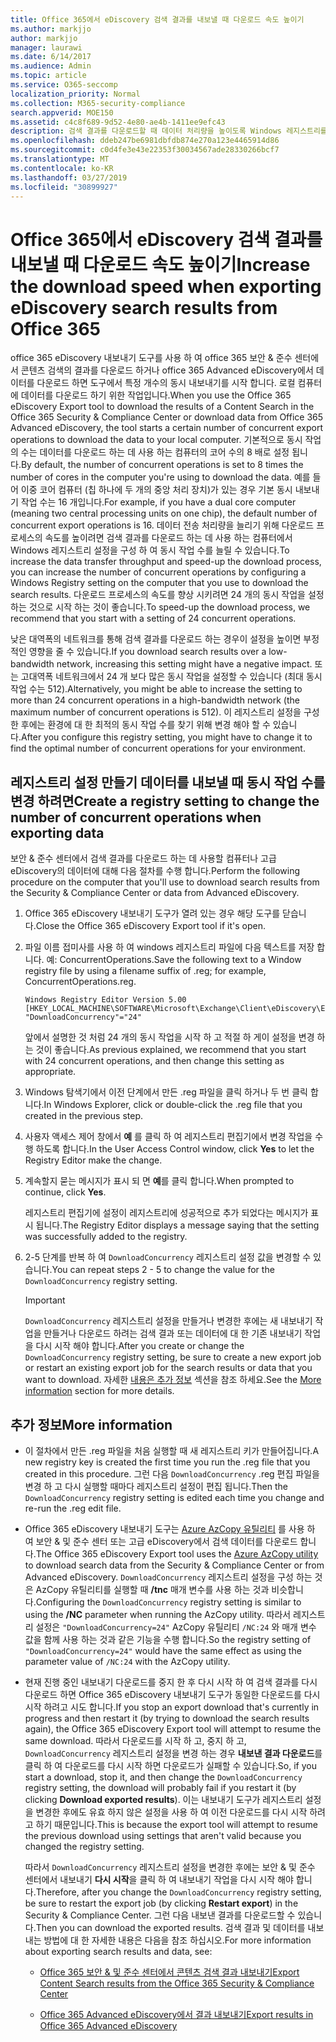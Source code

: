 ```yaml
---
title: Office 365에서 eDiscovery 검색 결과를 내보낼 때 다운로드 속도 높이기
ms.author: markjjo
author: markjjo
manager: laurawi
ms.date: 6/14/2017
ms.audience: Admin
ms.topic: article
ms.service: O365-seccomp
localization_priority: Normal
ms.collection: M365-security-compliance
search.appverid: MOE150
ms.assetid: c4c8f689-9d52-4e80-ae4b-1411ee9efc43
description: 검색 결과를 다운로드할 때 데이터 처리량을 높이도록 Windows 레지스트리를 구성 하는 방법과 office 365 보안 &amp; 및 준수 센터 및 office 365 Advanced eDiscovery에서 데이터를 검색 하는 방법을 알아봅니다.
ms.openlocfilehash: ddeb247be6981dbfdb874e270a123e4465914d86
ms.sourcegitcommit: c0d4fe3e43e22353f30034567ade28330266bcf7
ms.translationtype: MT
ms.contentlocale: ko-KR
ms.lasthandoff: 03/27/2019
ms.locfileid: "30899927"
---
```

# <a name="increase-the-download-speed-when-exporting-ediscovery-search-results-from-office-365"></a><span data-ttu-id="a35ef-103">Office 365에서 eDiscovery 검색 결과를 내보낼 때 다운로드 속도 높이기</span><span class="sxs-lookup"><span data-stu-id="a35ef-103">Increase the download speed when exporting eDiscovery search results from Office 365</span></span>

<span data-ttu-id="a35ef-104">office 365 eDiscovery 내보내기 도구를 사용 하 여 office 365 보안 &amp; 준수 센터에서 콘텐츠 검색의 결과를 다운로드 하거나 office 365 Advanced eDiscovery에서 데이터를 다운로드 하면 도구에서 특정 개수의 동시 내보내기를 시작 합니다. 로컬 컴퓨터에 데이터를 다운로드 하기 위한 작업입니다.</span><span class="sxs-lookup"><span data-stu-id="a35ef-104">When you use the Office 365 eDiscovery Export tool to download the results of a Content Search in the Office 365 Security &amp; Compliance Center or download data from Office 365 Advanced eDiscovery, the tool starts a certain number of concurrent export operations to download the data to your local computer.</span></span> <span data-ttu-id="a35ef-105">기본적으로 동시 작업의 수는 데이터를 다운로드 하는 데 사용 하는 컴퓨터의 코어 수의 8 배로 설정 됩니다.</span><span class="sxs-lookup"><span data-stu-id="a35ef-105">By default, the number of concurrent operations is set to 8 times the number of cores in the computer you're using to download the data.</span></span> <span data-ttu-id="a35ef-106">예를 들어 이중 코어 컴퓨터 (칩 하나에 두 개의 중앙 처리 장치)가 있는 경우 기본 동시 내보내기 작업 수는 16 개입니다.</span><span class="sxs-lookup"><span data-stu-id="a35ef-106">For example, if you have a dual core computer (meaning two central processing units on one chip), the default number of concurrent export operations is 16.</span></span> <span data-ttu-id="a35ef-107">데이터 전송 처리량을 늘리기 위해 다운로드 프로세스의 속도를 높이려면 검색 결과를 다운로드 하는 데 사용 하는 컴퓨터에서 Windows 레지스트리 설정을 구성 하 여 동시 작업 수를 늘릴 수 있습니다.</span><span class="sxs-lookup"><span data-stu-id="a35ef-107">To increase the data transfer throughput and speed-up the download process, you can increase the number of concurrent operations by configuring a Windows Registry setting on the computer that you use to download the search results.</span></span> <span data-ttu-id="a35ef-108">다운로드 프로세스의 속도를 향상 시키려면 24 개의 동시 작업을 설정 하는 것으로 시작 하는 것이 좋습니다.</span><span class="sxs-lookup"><span data-stu-id="a35ef-108">To speed-up the download process, we recommend that you start with a setting of 24 concurrent operations.</span></span>
  
<span data-ttu-id="a35ef-109">낮은 대역폭의 네트워크를 통해 검색 결과를 다운로드 하는 경우이 설정을 높이면 부정적인 영향을 줄 수 있습니다.</span><span class="sxs-lookup"><span data-stu-id="a35ef-109">If you download search results over a low-bandwidth network, increasing this setting might have a negative impact.</span></span> <span data-ttu-id="a35ef-110">또는 고대역폭 네트워크에서 24 개 보다 많은 동시 작업을 설정할 수 있습니다 (최대 동시 작업 수는 512).</span><span class="sxs-lookup"><span data-stu-id="a35ef-110">Alternatively, you might be able to increase the setting to more than 24 concurrent operations in a high-bandwidth network (the maximum number of concurrent operations is 512).</span></span> <span data-ttu-id="a35ef-111">이 레지스트리 설정을 구성한 후에는 환경에 대 한 최적의 동시 작업 수를 찾기 위해 변경 해야 할 수 있습니다.</span><span class="sxs-lookup"><span data-stu-id="a35ef-111">After you configure this registry setting, you might have to change it to find the optimal number of concurrent operations for your environment.</span></span>
  
## <a name="create-a-registry-setting-to-change-the-number-of-concurrent-operations-when-exporting-data"></a><span data-ttu-id="a35ef-112">레지스트리 설정 만들기 데이터를 내보낼 때 동시 작업 수를 변경 하려면</span><span class="sxs-lookup"><span data-stu-id="a35ef-112">Create a registry setting to change the number of concurrent operations when exporting data</span></span>

<span data-ttu-id="a35ef-113">보안 &amp; 준수 센터에서 검색 결과를 다운로드 하는 데 사용할 컴퓨터나 고급 eDiscovery의 데이터에 대해 다음 절차를 수행 합니다.</span><span class="sxs-lookup"><span data-stu-id="a35ef-113">Perform the following procedure on the computer that you'll use to download search results from the Security &amp; Compliance Center or data from Advanced eDiscovery.</span></span>
  
1. <span data-ttu-id="a35ef-114">Office 365 eDiscovery 내보내기 도구가 열려 있는 경우 해당 도구를 닫습니다.</span><span class="sxs-lookup"><span data-stu-id="a35ef-114">Close the Office 365 eDiscovery Export tool if it's open.</span></span> 
    
2. <span data-ttu-id="a35ef-115">파일 이름 접미사를 사용 하 여 windows 레지스트리 파일에 다음 텍스트를 저장 합니다. 예: ConcurrentOperations.</span><span class="sxs-lookup"><span data-stu-id="a35ef-115">Save the following text to a Window registry file by using a filename suffix of .reg; for example, ConcurrentOperations.reg.</span></span> 
    
    ```
    Windows Registry Editor Version 5.00
    [HKEY_LOCAL_MACHINE\SOFTWARE\Microsoft\Exchange\Client\eDiscovery\ExportTool]
    "DownloadConcurrency"="24"
    ```

    <span data-ttu-id="a35ef-116">앞에서 설명한 것 처럼 24 개의 동시 작업을 시작 하 고 적절 하 게이 설정을 변경 하는 것이 좋습니다.</span><span class="sxs-lookup"><span data-stu-id="a35ef-116">As previous explained, we recommend that you start with 24 concurrent operations, and then change this setting as appropriate.</span></span>
    
3. <span data-ttu-id="a35ef-117">Windows 탐색기에서 이전 단계에서 만든 .reg 파일을 클릭 하거나 두 번 클릭 합니다.</span><span class="sxs-lookup"><span data-stu-id="a35ef-117">In Windows Explorer, click or double-click the .reg file that you created in the previous step.</span></span>
    
4. <span data-ttu-id="a35ef-118">사용자 액세스 제어 창에서 **예** 를 클릭 하 여 레지스트리 편집기에서 변경 작업을 수행 하도록 합니다.</span><span class="sxs-lookup"><span data-stu-id="a35ef-118">In the User Access Control window, click **Yes** to let the Registry Editor make the change.</span></span> 
    
5. <span data-ttu-id="a35ef-119">계속할지 묻는 메시지가 표시 되 면 **예**를 클릭 합니다.</span><span class="sxs-lookup"><span data-stu-id="a35ef-119">When prompted to continue, click **Yes**.</span></span>
    
    <span data-ttu-id="a35ef-120">레지스트리 편집기에 설정이 레지스트리에 성공적으로 추가 되었다는 메시지가 표시 됩니다.</span><span class="sxs-lookup"><span data-stu-id="a35ef-120">The Registry Editor displays a message saying that the setting was successfully added to the registry.</span></span>
    
6. <span data-ttu-id="a35ef-121">2-5 단계를 반복 하 여 `DownloadConcurrency` 레지스트리 설정 값을 변경할 수 있습니다.</span><span class="sxs-lookup"><span data-stu-id="a35ef-121">You can repeat steps 2 - 5 to change the value for the  `DownloadConcurrency` registry setting.</span></span> 
    
    > [!IMPORTANT]
    > <span data-ttu-id="a35ef-122">`DownloadConcurrency` 레지스트리 설정을 만들거나 변경한 후에는 새 내보내기 작업을 만들거나 다운로드 하려는 검색 결과 또는 데이터에 대 한 기존 내보내기 작업을 다시 시작 해야 합니다.</span><span class="sxs-lookup"><span data-stu-id="a35ef-122">After you create or change the  `DownloadConcurrency` registry setting, be sure to create a new export job or restart an existing export job for the search results or data that you want to download.</span></span> <span data-ttu-id="a35ef-123">자세한 [내용은 추가 정보](#more-information) 섹션을 참조 하세요.</span><span class="sxs-lookup"><span data-stu-id="a35ef-123">See the [More information](#more-information) section for more details.</span></span> 
  
## <a name="more-information"></a><span data-ttu-id="a35ef-124">추가 정보</span><span class="sxs-lookup"><span data-stu-id="a35ef-124">More information</span></span>

- <span data-ttu-id="a35ef-125">이 절차에서 만든 .reg 파일을 처음 실행할 때 새 레지스트리 키가 만들어집니다.</span><span class="sxs-lookup"><span data-stu-id="a35ef-125">A new registry key is created the first time you run the .reg file that you created in this procedure.</span></span> <span data-ttu-id="a35ef-126">그런 다음 `DownloadConcurrency` .reg 편집 파일을 변경 하 고 다시 실행할 때마다 레지스트리 설정이 편집 됩니다.</span><span class="sxs-lookup"><span data-stu-id="a35ef-126">Then the  `DownloadConcurrency` registry setting is edited each time you change and re-run the .reg edit file.</span></span> 
    
- <span data-ttu-id="a35ef-127">Office 365 eDiscovery 내보내기 도구는 [Azure AzCopy 유틸리티](https://go.microsoft.com/fwlink/?linkid=849949) 를 사용 하 여 보안 &amp; 및 준수 센터 또는 고급 eDiscovery에서 검색 데이터를 다운로드 합니다.</span><span class="sxs-lookup"><span data-stu-id="a35ef-127">The Office 365 eDiscovery Export tool uses the [Azure AzCopy utility](https://go.microsoft.com/fwlink/?linkid=849949) to download search data from the Security &amp; Compliance Center or from Advanced eDiscovery.</span></span> <span data-ttu-id="a35ef-128">`DownloadConcurrency` 레지스트리 설정을 구성 하는 것은 AzCopy 유틸리티를 실행할 때 **/tnc** 매개 변수를 사용 하는 것과 비슷합니다.</span><span class="sxs-lookup"><span data-stu-id="a35ef-128">Configuring the  `DownloadConcurrency` registry setting is similar to using the **/NC** parameter when running the AzCopy utility.</span></span> <span data-ttu-id="a35ef-129">따라서 레지스트리 설정은 `"DownloadConcurrency=24"` AzCopy 유틸리티 `/NC:24` 와 매개 변수 값을 함께 사용 하는 것과 같은 기능을 수행 합니다.</span><span class="sxs-lookup"><span data-stu-id="a35ef-129">So the registry setting of  `"DownloadConcurrency=24"` would have the same effect as using the parameter value of  `/NC:24` with the AzCopy utility.</span></span> 
    
- <span data-ttu-id="a35ef-130">현재 진행 중인 내보내기 다운로드를 중지 한 후 다시 시작 하 여 검색 결과를 다시 다운로드 하면 Office 365 eDiscovery 내보내기 도구가 동일한 다운로드를 다시 시작 하려고 시도 합니다.</span><span class="sxs-lookup"><span data-stu-id="a35ef-130">If you stop an export download that's currently in progress and then restart it (by trying to download the search results again), the Office 365 eDiscovery Export tool will attempt to resume the same download.</span></span> <span data-ttu-id="a35ef-131">따라서 다운로드를 시작 하 고, 중지 하 고, `DownloadConcurrency` 레지스트리 설정을 변경 하는 경우 **내보낸 결과 다운로드**를 클릭 하 여 다운로드를 다시 시작 하면 다운로드가 실패할 수 있습니다.</span><span class="sxs-lookup"><span data-stu-id="a35ef-131">So, if you start a download, stop it, and then change the  `DownloadConcurrency` registry setting, the download will probably fail if you restart it (by clicking **Download exported results**).</span></span> <span data-ttu-id="a35ef-132">이는 내보내기 도구가 레지스트리 설정을 변경한 후에도 유효 하지 않은 설정을 사용 하 여 이전 다운로드를 다시 시작 하려고 하기 때문입니다.</span><span class="sxs-lookup"><span data-stu-id="a35ef-132">This is because the export tool will attempt to resume the previous download using settings that aren't valid because you changed the registry setting.</span></span>
    
    <span data-ttu-id="a35ef-133">따라서 `DownloadConcurrency` 레지스트리 설정을 변경한 후에는 보안 &amp; 및 준수 센터에서 내보내기 **다시 시작**을 클릭 하 여 내보내기 작업을 다시 시작 해야 합니다.</span><span class="sxs-lookup"><span data-stu-id="a35ef-133">Therefore, after you change the  `DownloadConcurrency` registry setting, be sure to restart the export job (by clicking **Restart export**) in the Security &amp; Compliance Center.</span></span> <span data-ttu-id="a35ef-134">그런 다음 내보낸 결과를 다운로드할 수 있습니다.</span><span class="sxs-lookup"><span data-stu-id="a35ef-134">Then you can download the exported results.</span></span> <span data-ttu-id="a35ef-135">검색 결과 및 데이터를 내보내는 방법에 대 한 자세한 내용은 다음을 참조 하십시오.</span><span class="sxs-lookup"><span data-stu-id="a35ef-135">For more information about exporting search results and data, see:</span></span>
    
  - [<span data-ttu-id="a35ef-136">Office 365 보안 &amp; 및 준수 센터에서 콘텐츠 검색 결과 내보내기</span><span class="sxs-lookup"><span data-stu-id="a35ef-136">Export Content Search results from the Office 365 Security &amp; Compliance Center</span></span>](export-search-results.md)
    
  - [<span data-ttu-id="a35ef-137">Office 365 Advanced eDiscovery에서 결과 내보내기</span><span class="sxs-lookup"><span data-stu-id="a35ef-137">Export results in Office 365 Advanced eDiscovery</span></span>](export-results-in-advanced-ediscovery.md)
    
